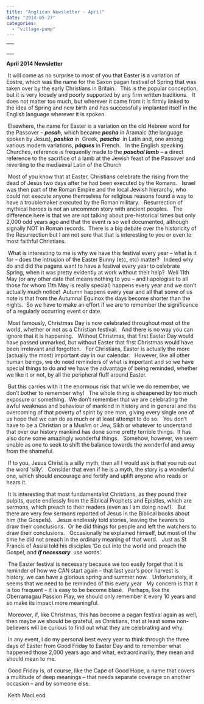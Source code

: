 ```yaml
---
title: "Anglican Newsletter - April"
date: "2014-05-27"
categories: 
  - "village-pump"
---
```


<table width="100%" cellspacing="0" cellpadding="0"><tbody><tr><td><div><div></div>&nbsp;<div></div></div></td></tr></tbody></table>

**April 2014 Newsletter**

 It will come as no surprise to most of you that Easter is a variation of Eostre, which was the name for the Saxon pagan festival of Spring that was taken over by the early Christians in Britain.   This is the popular conception, but it is very loosely and poorly supported by any firm written traditions.   It does not matter too much, but wherever it came from it is firmly linked to the idea of Spring and new birth and has successfully implanted itself in the English language wherever it is spoken.  

 Elsewhere, the name for Easter is a variation on the old Hebrew word for the Passover – **_pesah_**, which became **_pasha_** in Aramaic (the language spoken by Jesus), **_pashka_** in  Greek, **_pascha_**  in Latin and, one among various modern variations, **_pâques_** in French.   In the English speaking Churches, reference is frequently made to the **_paschal lamb_** – a direct reference to the sacrifice of a lamb at the Jewish feast of the Passover and reverting to the mediaeval Latin of the Church

 Most of you know that at Easter, Christians celebrate the rising from the dead of Jesus two days after he had been executed by the Romans.   Israel was then part of the Roman Empire and the local Jewish hierarchy, who could not execute anyone themselves for religious reasons found a way to have a troublemaker executed by the Roman military.   Resurrection of mythical heroes is not an uncommon story with ancient peoples.   The difference here is that we are not talking about pre-historical times but only 2,000 odd years ago and that the event is so well documented, although signally NOT in Roman records.  There is a big debate over the historicity of the Resurrection but I am not sure that that is interesting to you or even to most faithful Christians.

 What is interesting to me is why we have this festival every year – what is it for – does the intrusion of the Easter Bunny (etc, etc) matter?   Indeed why do and did the pagans want to have a festival every year to celebrate Spring, when it was pretty evidently at work without their help?  Well 11th May (or any other date that means nothing to you – and I apologise to all those for whom 11th May is really special) happens every year and we don’t actually much notice!  Autumn happens every year and all that some of us note is that from the Autumnal Equinox the days become shorter than the nights.  So we have to make an effort if we are to remember the significance of a regularly occurring event or date.

 Most famously, Christmas Day is now celebrated throughout most of the world, whether or not as a Christian festival.   And there is no way you can ignore that it is happening.   Without Christmas, that first Easter Day would have passed unmarked, but without Easter that first Christmas would have been irrelevant and forgotten.   For Christians, Easter is actually the more (actually the most) important day in our calendar.   However, like all other human beings, we do need reminders of what is important and so we have special things to do and we have the advantage of being reminded, whether we like it or not, by all the peripheral fluff around Easter.

 But this carries with it the enormous risk that while we do remember, we don’t bother to remember why!   The whole thing is cheapened by too much exposure or something.  We don’t remember that we are celebrating the awful weakness and behaviour of mankind in history and in general and the overcoming of that poverty of spirit by one man, giving every single one of us hope that we can do as much or at least attempt to do so.   You don’t have to be a Christian or a Muslim or Jew, Sikh or whatever to understand that over our history mankind has done some pretty terrible things.  It has also done some amazingly wonderful things.   Somehow, however, we seem unable as one to seek to shift the balance towards the wonderful and away from the shameful.

 If to you, Jesus Christ is a silly myth, then all I would ask is that you rub out the word ‘silly’.   Consider that even if he is a myth, the story is a wonderful one, which should encourage and fortify and uplift anyone who reads or hears it.

 It is interesting that most fundamentalist Christians, as they pound their pulpits, quote endlessly from the Biblical Prophets and Epistles, which are sermons, which preach to their readers (even as I am doing now!).   But there are very few sermons reported of Jesus in the Biblical books about him (the Gospels).   Jesus endlessly told stories, leaving the hearers to draw their conclusions.  Or he did things for people and left the watchers to draw their conclusions.   Occasionally he explained himself, but most of the time he did not preach in the ordinary meaning of that word.   Just as St Francis of Assisi told his disciples ‘Go out into the world and preach the Gospel, and **_if necessary_**  use words’.

 The Easter festival is necessary because we too easily forget that it is reminder of how we CAN start again – that last year’s poor harvest is history, we can have a glorious spring and summer now.   Unfortunately, it seems that we need to be reminded of this every year   My concern is that it is too frequent – it is easy to be become blasé.   Perhaps, like the Oberramagau Passion Play, we should only remember it every 10 years and so make its impact more meaningful.  

 Moreover, if, like Christmas, this has become a pagan festival again as well, then maybe we should be grateful, as Christians, that at least some non-believers will be curious to find out what they are celebrating and why.

 In any event, I do my personal best every year to think through the three days of Easter from Good Friday to Easter Day and to remember what happened those 2,000 years ago and what, extraordinarily, they mean and should mean to me.

 Good Friday is, of course, like the Cape of Good Hope, a name that covers a multitude of deep meanings – that needs separate coverage on another occasion – and by someone else.

 Keith MacLeod
